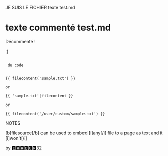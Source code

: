 JE SUIS LE FICHIER texte test.md

# texte commenté  test.md 
Décommenté !

:) 


<pre><code>
 du code 
</code></pre>

<pre><code>
{{ filecontent('sample.txt') }}

or

{{ 'sample.txt'|filecontent }}

or

{{ filecontent('/user/custom/sample.txt') }}
</code></pre>

NOTES

[b]filesource[/b] can be used to embed [i]any[/i] file to a page as text and it [i]won't[/i]








by 🅴🆁🆁🅴🆄🆁32
